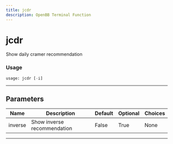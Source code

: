 ```yaml
---
title: jcdr
description: OpenBB Terminal Function
---
```


# jcdr

Show daily cramer recommendation

### Usage

```python
usage: jcdr [-i]
```

---

## Parameters

| Name | Description | Default | Optional | Choices |
| ---- | ----------- | ------- | -------- | ------- |
| inverse | Show inverse recommendation | False | True | None |
---

